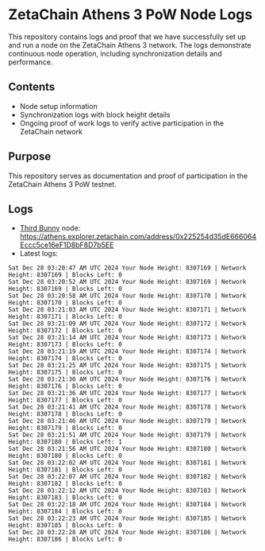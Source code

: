 # ZetaChain Athens 3 PoW Node Logs
This repository contains logs and proof that we have successfully set up and run a node on the ZetaChain Athens 3 network. The logs demonstrate continuous node operation, including synchronization details and performance.

## Contents
- Node setup information
- Synchronization logs with block height details
- Ongoing proof of work logs to verify active participation in the ZetaChain network

## Purpose
This repository serves as documentation and proof of participation in the ZetaChain Athens 3 PoW testnet.

## Logs

- [Third Bunny](https://thirdbunny.xyz/) node: https://athens.explorer.zetachain.com/address/0x225254d35dE666064Eccc5ce16eF1D8bF8D7b5EE
- Latest logs:
```
Sat Dec 28 03:20:47 AM UTC 2024 Your Node Height: 8307169 | Network Height: 8307169 | Blocks Left: 0
Sat Dec 28 03:20:52 AM UTC 2024 Your Node Height: 8307169 | Network Height: 8307169 | Blocks Left: 0
Sat Dec 28 03:20:58 AM UTC 2024 Your Node Height: 8307170 | Network Height: 8307170 | Blocks Left: 0
Sat Dec 28 03:21:03 AM UTC 2024 Your Node Height: 8307171 | Network Height: 8307171 | Blocks Left: 0
Sat Dec 28 03:21:09 AM UTC 2024 Your Node Height: 8307172 | Network Height: 8307172 | Blocks Left: 0
Sat Dec 28 03:21:14 AM UTC 2024 Your Node Height: 8307173 | Network Height: 8307173 | Blocks Left: 0
Sat Dec 28 03:21:19 AM UTC 2024 Your Node Height: 8307174 | Network Height: 8307174 | Blocks Left: 0
Sat Dec 28 03:21:25 AM UTC 2024 Your Node Height: 8307175 | Network Height: 8307175 | Blocks Left: 0
Sat Dec 28 03:21:30 AM UTC 2024 Your Node Height: 8307176 | Network Height: 8307176 | Blocks Left: 0
Sat Dec 28 03:21:36 AM UTC 2024 Your Node Height: 8307177 | Network Height: 8307177 | Blocks Left: 0
Sat Dec 28 03:21:41 AM UTC 2024 Your Node Height: 8307178 | Network Height: 8307178 | Blocks Left: 0
Sat Dec 28 03:21:46 AM UTC 2024 Your Node Height: 8307179 | Network Height: 8307179 | Blocks Left: 0
Sat Dec 28 03:21:51 AM UTC 2024 Your Node Height: 8307179 | Network Height: 8307180 | Blocks Left: 1
Sat Dec 28 03:21:56 AM UTC 2024 Your Node Height: 8307180 | Network Height: 8307180 | Blocks Left: 0
Sat Dec 28 03:22:02 AM UTC 2024 Your Node Height: 8307181 | Network Height: 8307181 | Blocks Left: 0
Sat Dec 28 03:22:07 AM UTC 2024 Your Node Height: 8307182 | Network Height: 8307182 | Blocks Left: 0
Sat Dec 28 03:22:12 AM UTC 2024 Your Node Height: 8307183 | Network Height: 8307183 | Blocks Left: 0
Sat Dec 28 03:22:18 AM UTC 2024 Your Node Height: 8307184 | Network Height: 8307184 | Blocks Left: 0
Sat Dec 28 03:22:23 AM UTC 2024 Your Node Height: 8307185 | Network Height: 8307185 | Blocks Left: 0
Sat Dec 28 03:22:28 AM UTC 2024 Your Node Height: 8307186 | Network Height: 8307186 | Blocks Left: 0
```
